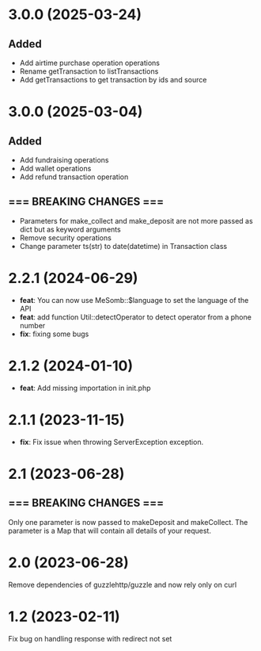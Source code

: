 # 3.0.0 (2025-03-24)

## Added

- Add airtime purchase operation operations
- Rename getTransaction to listTransactions
- Add getTransactions to get transaction by ids and source

# 3.0.0 (2025-03-04)

## Added

- Add fundraising operations
- Add wallet operations
- Add refund transaction operation

## === BREAKING CHANGES ===

- Parameters for make_collect and make_deposit are not more passed as dict but as keyword arguments
- Remove security operations
- Change parameter ts(str) to date(datetime) in Transaction class

# 2.2.1 (2024-06-29)

- **feat**: You can now use MeSomb::$language to set the language of the API
- **feat**: add function Util::detectOperator to detect operator from a phone number
- **fix**: fixing some bugs

# 2.1.2 (2024-01-10)

- **feat**: Add missing importation in init.php

# 2.1.1 (2023-11-15)

- **fix**: Fix issue when throwing ServerException exception.

# 2.1 (2023-06-28)

## === BREAKING CHANGES ===

Only one parameter is now passed to makeDeposit and makeCollect. The parameter is a Map that will contain all details of your request.

# 2.0 (2023-06-28)

Remove dependencies of guzzlehttp/guzzle and now rely only on curl

# 1.2 (2023-02-11)

Fix bug on handling response with redirect not set